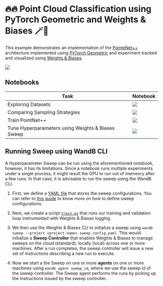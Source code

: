 # 🔥🔥 Point Cloud Classification using PyTorch Geometric and Weights & Biases 🪄🐝

This example demonstrates an implementation of the [PointeNet++](https://arxiv.org/pdf/1706.02413.pdf) architecture implemented using [PyTorch Geometric](https://www.pyg.org/) and experiment tracked and visualized using [Weights & Biases](https://wandb.ai/site).

[![](https://raw.githubusercontent.com/wandb/assets/main/wandb-github-badge-gradient.svg)](http://wandb.me/pointnet2-classification)

## Notebooks

|Task|Notebook|
|---|---|
|Exploring Datasets|[![](https://colab.research.google.com/assets/colab-badge.svg)](http://wandb.me/pyg-modelnet-eda)|
|Comparing Sampling Strategies|[![](https://colab.research.google.com/assets/colab-badge.svg)](http://wandb.me/pyg-sampling)|
|Train PointNet++|[![](https://colab.research.google.com/assets/colab-badge.svg)](http://wandb.me/pyg-pointnet2-train)|
|Tune Hyperparameters using Weights & Biases Sweep|[![](https://colab.research.google.com/assets/colab-badge.svg)](http://wandb.me/pyg-pointnet2-sweep)|

## Running Sweep using WandB CLI

A Hyperparameter Sweep can be run using the aforementioned notebook, however, it has its limitations. Since a notebook runs multiple experiments under a single process, it might result the GPU to run out of memeory after a few runs. In that case, it is advisable to run the sweep using the WandB CLI.

1. First, we define a [YAML file](./sweep_config.yaml) that stores the sweep configurations. You can refer to [this guide](https://docs.wandb.ai/guides/sweeps/define-sweep-configuration) to know more on how to define sweep configurations.

2. Next, we create a script [`train.py`](./train.py) that runs our training and validation loop instrumented with Weights & Biases logging.

3. We then use the Weights & Biases CLI to initialize a sweep using `wandb sweep --project <project-name> sweep_config.yaml`. This would initialize a **Sweep Controller** that enables Weights & Biases to manage sweeps on the cloud (standard), locally (local) across one or more machines. After a run completes, the sweep controller will issue a new set of instructions describing a new run to execute.

4. Now we start a the Sweep on one or more **agents** on one or more machines using `wandb agent sweep_id`, where we use the sweep id of the sweep controller. The Sweep agent performs the runs by picking up the instructions issued by the sweep controller. 